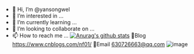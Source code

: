 - 👋 Hi, I’m @yansongwel
- 👀 I’m interested in ...
- 🌱 I’m currently learning ...
- 💞️ I’m looking to collaborate on ...
- 📫 How to reach me ...
[![Anurag's github stats](https://github-readme-stats.vercel.app/api?username=yansongwel)](https://github.com/anuraghazra/github-readme-stats)
🧣Blog
https://www.cnblogs.com/nf01/
📮Email
630726663@qq.com
![image](https://user-images.githubusercontent.com/73923867/141761260-47161087-1bb6-4aea-932a-99945563ce29.png)

<!---
yansongwel/yansongwel is a ✨ special ✨ repository because its `README.md` (this file) appears on your GitHub profile.
You can click the Preview link to take a look at your changes.
--->
